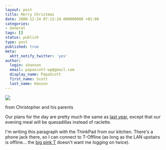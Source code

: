 ```yaml
---
layout: post
title: Merry Christmas
date: 2000-12-24 07:12:24.000000000 +01:00
categories:
- General
tags: []
status: publish
type: post
published: true
meta:
  aktt_notify_twitter: 'yes'
author:
  login: shanson
  email: papascott-wp@gmail.com
  display_name: PapaScott
  first_name: Scott
  last_name: Hanson
---
```

<p><img src="http://www.papascott.de/wordpress/wp-content/uploads/2000/12/crhxmas2000.jpg" /></p>
<p>from Christopher and his parents</p>
<p>Our plans for the day are pretty much the same as <a href="/1999/12/24">last year</a>, except that our evening meal will be quesadillas instead of raclette.</p>
<p>I'm writing this paragraph with the ThinkPad from our kitchen. There's a phone jack there, so I can connect to T-Offline (as long as the LAN upstairs is offline... the <a href="http://www.t-online.de">big pink T</a> doesn't want me logging on twice).</p>
